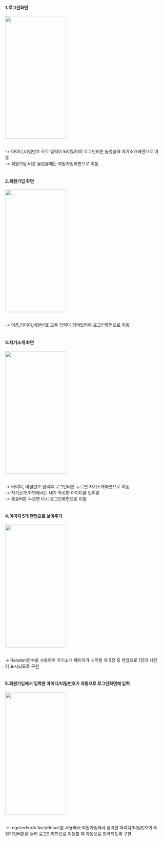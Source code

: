 #### 1.로그인화면
<img src="https://github.com/wndnjs00/introduceApp/assets/89961868/db018666-c124-4782-bd27-e71653a7f02f" width="200" height="400">

<br/>-> 아이디,비밀번호 모두 입력이 되어있어야 로그인버튼 눌렀을때 자기소개화면으로 이동<br/>
-> 회원가입 버튼 눌렀을때는 회원가입화면으로 이동<br/><br/>



#### 2.회원가입 화면
<img src="https://github.com/wndnjs00/introduceApp/assets/89961868/0ba80142-3579-400d-9bd9-c242412542c6" width="200" height="400">

<br/>-> 이름,아이디,비밀번호 모두 입력이 되어있어야 로그인화면으로 이동<br/><br/>


#### 3.자기소개 화면
<img src="https://github.com/wndnjs00/introduceApp/assets/89961868/fc0d23a2-8b88-4a4c-b19b-c6cc3221b480" width="200" height="400">

<br/>-> 아이디, 비밀번호 입력후 로그인버튼 누르면 자기소개화면으로 이동<br/>
-> 자기소개 화면에서는 내가 작성한 아이디를 보여줌<br/>
-> 종료버튼 누르면 다시 로그인화면으로 이동<br/><br/>


#### 4.이미지 5개 랜덤으로 보여주기
<img src="https://github.com/wndnjs00/introduceApp/assets/89961868/fa714754-1508-404a-bcea-1128074efe42" width="200" height="400">

<br/>-> Random함수를 사용하여 자기소개 페이지가 시작될 때 5장 중 랜덤으로 1장의 사진이 표시되도록 구현<br/><br/>



#### 5.회원가입에서 입력한 아이디/비밀번호가 자동으로 로그인화면에 입력
<img src="https://github.com/wndnjs00/introduceApp/assets/89961868/0ba80142-3579-400d-9bd9-c242412542c6" width="200" height="400">

<br/>-> registerForActivityResult를 사용해서 회원가입에서 입력한 아이디/비밀번호가 회원가입버튼을 눌러 로그인화면으로 이동할 때 자동으로 입력되도록 구현<br/><br/>

